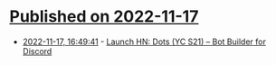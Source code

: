 # [Published on 2022-11-17](index.md)

* [2022-11-17, 16:49:41](https://news.ycombinator.com/item?id=33641655) - [Launch HN: Dots (YC S21) – Bot Builder for Discord](https://news.ycombinator.com/item?id=33641655)
